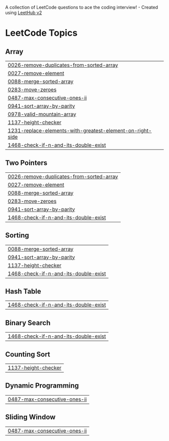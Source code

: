 A collection of LeetCode questions to ace the coding interview! - Created using [LeetHub v2](https://github.com/arunbhardwaj/LeetHub-2.0)
<!---LeetCode Topics Start-->
# LeetCode Topics
## Array
|  |
| ------- |
| [0026-remove-duplicates-from-sorted-array](https://github.com/gowkoki/LeetCode/tree/master/0026-remove-duplicates-from-sorted-array) |
| [0027-remove-element](https://github.com/gowkoki/LeetCode/tree/master/0027-remove-element) |
| [0088-merge-sorted-array](https://github.com/gowkoki/LeetCode/tree/master/0088-merge-sorted-array) |
| [0283-move-zeroes](https://github.com/gowkoki/LeetCode/tree/master/0283-move-zeroes) |
| [0487-max-consecutive-ones-ii](https://github.com/gowkoki/LeetCode/tree/master/0487-max-consecutive-ones-ii) |
| [0941-sort-array-by-parity](https://github.com/gowkoki/LeetCode/tree/master/0941-sort-array-by-parity) |
| [0978-valid-mountain-array](https://github.com/gowkoki/LeetCode/tree/master/0978-valid-mountain-array) |
| [1137-height-checker](https://github.com/gowkoki/LeetCode/tree/master/1137-height-checker) |
| [1231-replace-elements-with-greatest-element-on-right-side](https://github.com/gowkoki/LeetCode/tree/master/1231-replace-elements-with-greatest-element-on-right-side) |
| [1468-check-if-n-and-its-double-exist](https://github.com/gowkoki/LeetCode/tree/master/1468-check-if-n-and-its-double-exist) |
## Two Pointers
|  |
| ------- |
| [0026-remove-duplicates-from-sorted-array](https://github.com/gowkoki/LeetCode/tree/master/0026-remove-duplicates-from-sorted-array) |
| [0027-remove-element](https://github.com/gowkoki/LeetCode/tree/master/0027-remove-element) |
| [0088-merge-sorted-array](https://github.com/gowkoki/LeetCode/tree/master/0088-merge-sorted-array) |
| [0283-move-zeroes](https://github.com/gowkoki/LeetCode/tree/master/0283-move-zeroes) |
| [0941-sort-array-by-parity](https://github.com/gowkoki/LeetCode/tree/master/0941-sort-array-by-parity) |
| [1468-check-if-n-and-its-double-exist](https://github.com/gowkoki/LeetCode/tree/master/1468-check-if-n-and-its-double-exist) |
## Sorting
|  |
| ------- |
| [0088-merge-sorted-array](https://github.com/gowkoki/LeetCode/tree/master/0088-merge-sorted-array) |
| [0941-sort-array-by-parity](https://github.com/gowkoki/LeetCode/tree/master/0941-sort-array-by-parity) |
| [1137-height-checker](https://github.com/gowkoki/LeetCode/tree/master/1137-height-checker) |
| [1468-check-if-n-and-its-double-exist](https://github.com/gowkoki/LeetCode/tree/master/1468-check-if-n-and-its-double-exist) |
## Hash Table
|  |
| ------- |
| [1468-check-if-n-and-its-double-exist](https://github.com/gowkoki/LeetCode/tree/master/1468-check-if-n-and-its-double-exist) |
## Binary Search
|  |
| ------- |
| [1468-check-if-n-and-its-double-exist](https://github.com/gowkoki/LeetCode/tree/master/1468-check-if-n-and-its-double-exist) |
## Counting Sort
|  |
| ------- |
| [1137-height-checker](https://github.com/gowkoki/LeetCode/tree/master/1137-height-checker) |
## Dynamic Programming
|  |
| ------- |
| [0487-max-consecutive-ones-ii](https://github.com/gowkoki/LeetCode/tree/master/0487-max-consecutive-ones-ii) |
## Sliding Window
|  |
| ------- |
| [0487-max-consecutive-ones-ii](https://github.com/gowkoki/LeetCode/tree/master/0487-max-consecutive-ones-ii) |
<!---LeetCode Topics End-->
